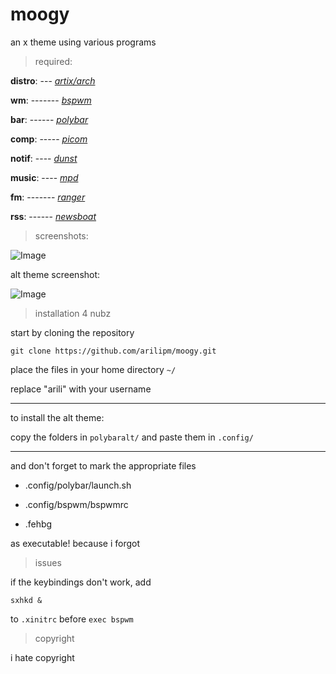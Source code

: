 # moogy
an x theme using various programs

> required:

**distro**: --- [*artix/arch*](https://artixlinux.org/)

**wm**: ------- [*bspwm*](https://github.com/baskerville/bspwm)

**bar**: ------ [*polybar*](https://github.com/jaagr/polybar)

**comp**: ----- [*picom*](https://github.com/yshui/picom)

**notif**: ---- [*dunst*](https://dunst-project.org/)

**music**: ---- [*mpd*](https://musicpd.org/)

**fm**: ------- [*ranger*](https://ranger.github.io/)

**rss**: ------ [*newsboat*](https://newsboat.org/)

> screenshots:

![Image](https://i.imgur.com/2g8nP0V.png)

alt theme screenshot:

![Image](https://i.imgur.com/toG6tu4.png)

> installation 4 nubz

start by cloning the repository

`git clone https://github.com/arilipm/moogy.git`

place the files in your home directory `~/`

replace "arili" with your username

--- 

to install the alt theme:

copy the folders in `polybaralt/` and paste them in `.config/`

--- 

and don't forget to mark the appropriate files

* .config/polybar/launch.sh

* .config/bspwm/bspwmrc

* .fehbg

as executable! because i forgot

> issues

if the keybindings don't work, add

`sxhkd &`

to `.xinitrc` before `exec bspwm`

> copyright

i hate copyright
